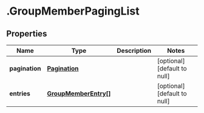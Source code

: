 # .GroupMemberPagingList

## Properties
Name | Type | Description | Notes
------------ | ------------- | ------------- | -------------
**pagination** | [**Pagination**](Pagination.md) |  | [optional] [default to null]
**entries** | [**GroupMemberEntry[]**](GroupMemberEntry.md) |  | [optional] [default to null]


